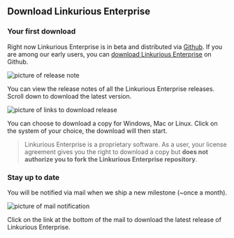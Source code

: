 ## Download Linkurious Enterprise

### Your first download
Right now Linkurious Enterprise is in beta and distributed via [Github](http://www.github.com). If you are among our early users, you can [download Linkurious Enterprise](https://github.com/Linkurious/linkurious-enterprise-release/releases) on Github.

![picture of release note](https://dl.dropboxusercontent.com/s/y740nwm2i9jo9q6/9.png?dl=0)

You can view the release notes of all the Linkurious Enterprise releases. Scroll down to download the latest version.

![picture of links to download release](https://dl.dropboxusercontent.com/s/5m40a8lo9096hgh/10.png?dl=0)

You can choose to download a copy for Windows, Mac or Linux. Click on the system of your choice, the download will then start.

> Linkurious Enterprise is a proprietary software. As a user, your license agreement gives you the right to download a copy but **does not authorize you to fork the Linkurious Enterprise repository**.

### Stay up to date

You will be notified via mail when we ship a new milestone (~once a month).

![picture of mail notification](https://dl.dropboxusercontent.com/s/y1gisyr15pnjr53/8.png?dl=0)

Click on the link at the bottom of the mail to download the latest release of Linkurious Enterprise.

